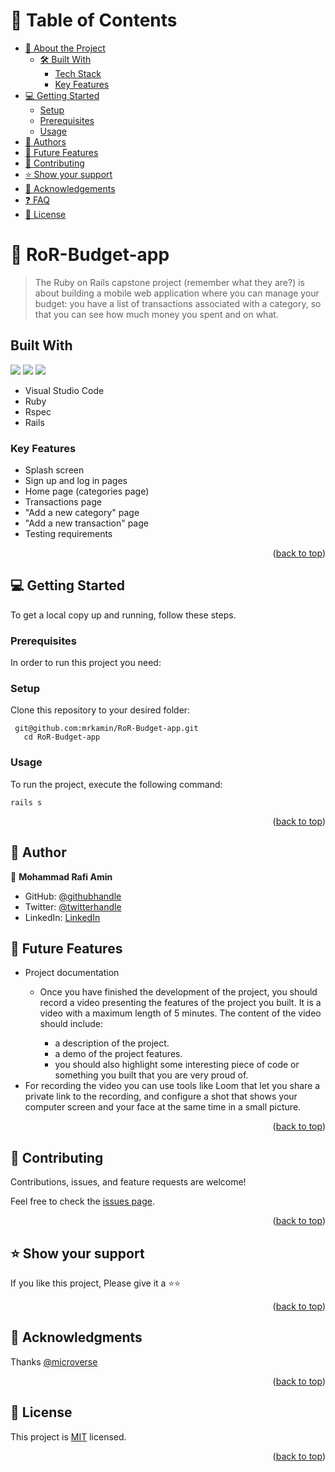 <a name="readme-top"></a>

<!-- TABLE OF CONTENTS -->

# 📗 Table of Contents

- [📖 About the Project](#about-project)
  - [🛠 Built With](#built-with)
    - [Tech Stack](#tech-stack)
    - [Key Features](#key-features)
- [💻 Getting Started](#getting-started)
  - [Setup](#setup)
  - [Prerequisites](#prerequisites)
  - [Usage](#usage)
 - [👥 Authors](#authors)
- [🔭 Future Features](#future-features)
- [🤝 Contributing](#contributing)
- [⭐️ Show your support](#support)
- [🙏 Acknowledgements](#acknowledgements)
- [❓ FAQ](#faq)
- [📝 License](#license)

<!-- PROJECT DESCRIPTION -->

# 📖 RoR-Budget-app <a name="about-project"></a>

> The Ruby on Rails capstone project (remember what they are?) is about building a mobile web application where you can manage your budget: you have a list of transactions associated with a category, so that you can see how much money you spent and on what. 

## Built With

![](https://img.shields.io/badge/-Ruby-red)
![](https://img.shields.io/badge/-VSCode-blue)
![](https://img.shields.io/badge/-Rspec-red)

- Visual Studio Code
- Ruby
- Rspec
- Rails

### Key Features <a name="key-features"></a>

<!-- > Describe between 1-3 key features of the application. -->

- Splash screen
- Sign up and log in pages
- Home page (categories page)
- Transactions page
- "Add a new category" page
- "Add a new transaction" page
- Testing requirements


<p align="right">(<a href="#readme-top">back to top</a>)</p>

<!-- GETTING STARTED -->

## 💻 Getting Started <a name="getting-started"></a>

<!-- > Describe how a new developer could make use of your project. -->

To get a local copy up and running, follow these steps.

### Prerequisites

In order to run this project you need:

### Setup

Clone this repository to your desired folder:

```
 git@github.com:mrkamin/RoR-Budget-app.git
   cd RoR-Budget-app
```

### Usage

To run the project, execute the following command:

```
rails s
```

<p align="right">(<a href="#readme-top">back to top</a>)</p>

<!-- AUTHORS -->

## 👥 Author <a name="authors"></a>

<!-- > Mention all of the collaborators of this project. -->

👤 **Mohammad Rafi Amin**

- GitHub: [@githubhandle](https://github.com/mrkamin)
- Twitter: [@twitterhandle](https://twitter.com/Mohamma63974237)
- LinkedIn: [LinkedIn](https://www.linkedin.com/in/mohammad-rafi-amin-63b4319b/)

<!-- FUTURE FEATURES -->

## 🔭 Future Features <a name="future-features"></a>

<!-- > Describe 1 - 3 features you will add to the project. -->

- Project documentation
    - Once you have finished the development of the project, you should record a video presenting the features of the project you built. It is a video with a maximum length of 5 minutes. The content of the video should include:

        - a description of the project.
        - a demo of the project features.
        - you should also highlight some interesting piece of code or something you built that you are very proud of.
- For recording the video you can use tools like Loom that let you share a private link to the recording, and configure a shot that shows your computer screen and your face at the same time in a small picture.



<p align="right">(<a href="#readme-top">back to top</a>)</p>

<!-- CONTRIBUTING -->

## 🤝 Contributing <a name="contributing"></a>

Contributions, issues, and feature requests are welcome!

Feel free to check the [issues page](https://github.com/mrkamin/RoR-Budget-app/issues).

<p align="right">(<a href="#readme-top">back to top</a>)</p>

<!-- SUPPORT -->

## ⭐️ Show your support <a name="support"></a>

If you like this project, Please give it a ⭐️⭐️

<p align="right">(<a href="#readme-top">back to top</a>)</p>

<!-- ACKNOWLEDGEMENTS -->

## 🙏 Acknowledgments <a name="acknowledgements"></a>

Thanks [@microverse](https://www.microverse.org/)

<p align="right">(<a href="#readme-top">back to top</a>)</p>

## 📝 License <a name="license"></a>

This project is [MIT](https://github.com/mrkamin/RoR-Budget-app/blob/Dev/LICENSE) licensed.

<p align="right">(<a href="#readme-top">back to top</a>)</p>

